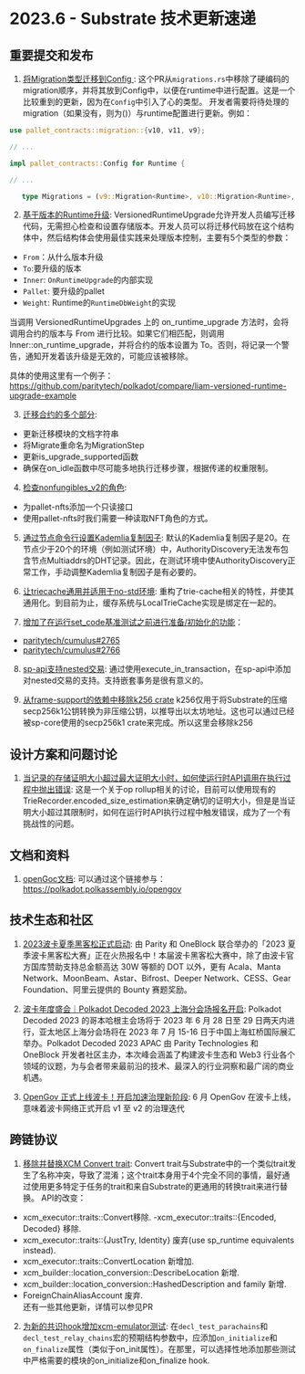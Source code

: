 # 2023.6 - Substrate 技术更新速递

## 重要提交和发布

1. [将Migration类型迁移到Config ](https://github.com/paritytech/substrate/pull/14309): 这个PR从`migrations.rs`中移除了硬编码的migration顺序，并将其放到Config中，以便在runtime中进行配置。这是一个比较重到的更新，因为在`Config`中引入了心的类型。
开发者需要将待处理的migration（如果没有，则为()）与runtime配置进行更新。例如：
```rust
use pallet_contracts::migration::{v10, v11, v9};

// ...

impl pallet_contracts::Config for Runtime {

// ...

   type Migrations = (v9::Migration<Runtime>, v10::Migration<Runtime>, v11::Migration<Runtime>);
```


2. [基于版本的Runtime升级](https://github.com/paritytech/substrate/pull/14311): VersionedRuntimeUpgrade允许开发人员编写迁移代码，无需担心检查和设置存储版本。开发人员可以将迁移代码放在这个结构体中，然后结构体会使用最佳实践来处理版本控制，主要有5个类型的参数：
- `From`：从什么版本升级
- `To`:要升级的版本
- `Inner`: `OnRuntimeUpgrade`的内部实现
- `Pallet`: 要升级的pallet
- `Weight`: Runtime的`RuntimeDbWeight`的实现

当调用 VersionedRuntimeUpgrades 上的 on_runtime_upgrade 方法时，会将调用合约的版本与 From 进行比较。如果它们相匹配，则调用 Inner::on_runtime_upgrade，并将合约的版本设置为 To。否则，将记录一个警告，通知开发着该升级是无效的，可能应该被移除。

具体的使用这里有一个例子：https://github.com/paritytech/polkadot/compare/liam-versioned-runtime-upgrade-example


3. [迁移合约的多个部分](https://github.com/paritytech/substrate/pull/14313): 
- 更新迁移模块的文档字符串
- 将Migrate重命名为MigrationStep
- 更新is_upgrade_supported函数
- 确保在on_idle函数中尽可能多地执行迁移步骤，根据传递的权重限制。

4. [检查nonfungibles_v2的角色](https://github.com/paritytech/substrate/pull/14341):
- 为pallet-nfts添加一个只读接口
- 使用pallet-nfts时我们需要一种读取NFT角色的方式。

5. [通过节点命令行设置Kademlia复制因子](https://github.com/paritytech/substrate/pull/14391): 
默认的Kademlia复制因子是20。在节点少于20个的环境（例如测试环境）中，AuthorityDiscovery无法发布包含节点Multiaddrs的DHT记录。因此，在测试环境中使AuthorityDiscovery正常工作，手动调整Kademlia复制因子是有必要的。

6. [让triecache通用并适用于no-std环境](https://github.com/paritytech/substrate/pull/14403):
重构了trie-cache相关的特性，并使其通用化。到目前为止，缓存系统与LocalTrieCache实现是绑定在一起的。

7. [增加了在运行set_code基准测试之前进行准备/初始化的功能](https://github.com/paritytech/substrate/pull/14435)：

- [paritytech/cumulus#2765](https://github.com/paritytech/cumulus/issues/2765)
- [paritytech/cumulus#2766](https://github.com/paritytech/cumulus/pull/2766)

8. [sp-api支持nested交易](https://github.com/paritytech/substrate/pull/14447):
通过使用execute_in_transaction，在sp-api中添加对nested交易的支持。支持嵌套事务是很有意义的。

9. [从frame-support的依赖中移除k256 crate](https://github.com/paritytech/substrate/pull/14452)
k256仅用于将Substrate的压缩secp256k1公钥转换为非压缩公钥，以推导出以太坊地址。这也可以通过已经被sp-core使用的secp256k1 crate来完成。所以这里会移除k256

## 设计方案和问题讨论

1. [当记录的存储证明大小超过最大证明大小时，如何使运行时API调用在执行过程中抛出错误](https://github.com/paritytech/substrate/discussions/14350):
这是一个关于op rollup相关的讨论，目前可以使用现有的TrieRecorder.encoded_size_estimation来确定确切的证明大小，但是是当证明大小超过其限制时，如何在运行时API执行过程中触发错误，成为了一个有挑战性的问题。


## 文档和资料

1. [openGoc文档](https://polkadot.network/features/opengov/): 可以通过这个链接参与：https://polkadot.polkassembly.io/opengov


## 技术生态和社区

1. [2023波卡夏季黑客松正式启动](https://mp.weixin.qq.com/s/ImXeq06oAudjUf0LV6xklw): 由 Parity 和 OneBlock 联合举办的「2023 夏季波卡黑客松大赛」正在火热报名中！本届波卡黑客松大赛中，除了由波卡官方国库赞助支持总金额高达 30W 等额的 DOT 以外，更有 Acala、Manta Network、MoonBeam、Astar、Bifrost、Deeper Network、CESS、Gear Foundation、阿里云提供的 Bounty 赛题奖励。

2. [波卡年度盛会｜Polkadot Decoded 2023 上海分会场报名开启](https://mp.weixin.qq.com/s/19igBkfq-S2EbfTkVhL3mg): Polkadot Decoded 2023 的哥本哈根主会场将于 2023 年 6 月 28 日至 29 日两天内进行，亚太地区上海分会场将在 2023 年 7 月 15-16 日于中国上海虹桥国际展汇举办。Polkadot Decoded 2023 APAC 由 Parity Technologies 和 OneBlock 开发者社区主办，本次峰会涵盖了构建波卡生态和 Web3 行业各个领域的议题，为与会者带来最前沿的技术、最深入的行业洞察和最广阔的商业机遇。

3. [OpenGov 正式上线波卡！开启加速治理新阶段](https://mp.weixin.qq.com/s/ZxhRDsG6KSxPKdNh9wPPXA): 6 月 OpenGov 在波卡上线，意味着波卡网络正式开启 v1 至 v2 的治理迭代

## 跨链协议

1. [移除并替换XCM Convert trait](https://github.com/paritytech/polkadot/pull/7329):
Convert trait与Substrate中的一个类似trait发生了名称冲突，导致了混淆；这个trait本身用于4个完全不同的事情，最好通过使用更多特定于任务的trait和来自Substrate的更通用的转换trait来进行替换。
API的改变：
- xcm_executor::traits::Convert移除.
-xcm_executor::traits::{Encoded, Decoded} 移除.
- xcm_executor::traits::{JustTry, Identity} 废弃(use sp_runtime equivalents instead).
- xcm_executor::traits::ConvertLocation 新增加.
- xcm_builder::location_conversion::DescribeLocation 新增.
- xcm_builder::location_conversion::HashedDescription and family 新增.
- ForeignChainAliasAccount 废弃.  
还有一些其他更新，详情可以参见PR

2. [为新的共识hook增加xcm-emulator测试](https://github.com/paritytech/cumulus/pull/2722):
在`decl_test_parachains`和`decl_test_relay_chains`宏的预期结构参数中，应添加`on_initialize`和`on_finalize`属性（类似于on_init属性）。在那里，可以选择性地添加那些测试中严格需要的模块的on_initialize和on_finalize hook.